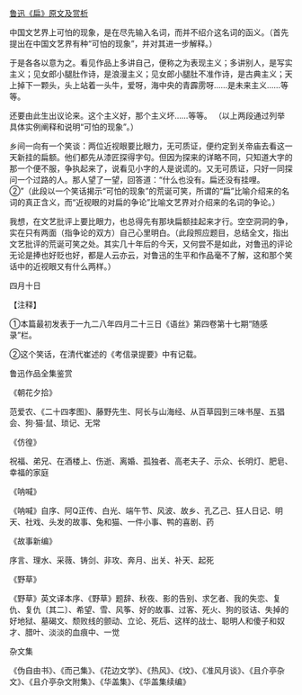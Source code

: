 [鲁迅《扁》原文及赏析](https://www.vrrw.net/wx/7814.html)

中国文艺界上可怕的现象，是在尽先输入名词，而并不绍介这名词的函义。（首先提出在中国文艺界有种“可怕的现象”，并对其进一步解释。）

于是各各以意为之。看见作品上多讲自己，便称之为表现主义；多讲别人，是写实主义；见女郎小腿肚作诗，是浪漫主义；见女郎小腿肚不准作诗，是古典主义；天上掉下一颗头，头上站着一头牛，爱呀，海中央的青霹雳呀……是未来主义……等等。

还要由此生出议论来。这个主义好，那个主义坏……等等。 （以上两段通过列举具体实例阐释和说明“可怕的现象”。）

乡间一向有一个笑谈：两位近视眼要比眼力，无可质证，便约定到关帝庙去看这一天新挂的扁额。他们都先从漆匠探得字句。但因为探来的详略不同，只知道大字的那一个便不服，争执起来了，说看见小字的人是说谎的。又无可质证，只好一同探问一个过路的人。那人望了一望，回答道：“什么也没有。扁还没有挂哩。②”（此段以一个笑话揭示“可怕的现象”的荒诞可笑，所谓的“扁”比喻介绍来的名词的真正含义，而“近视眼的对扁的争论”比喻文艺界对介绍来的名词的争论。）



我想，在文艺批评上要比眼力，也总得先有那块扁额挂起来才行。空空洞洞的争，实在只有两面（指争论的双方）自己心里明白。（此段照应题目，总结全文，指出文艺批评的荒诞可笑之处。其实几十年后的今天，又何尝不是如此，对鲁迅的评论无论是捧也好贬也好，都是人云亦云，对鲁迅的生平和作品毫不了解，这和那个笑话中的近视眼又有什么两样。）

四月十日





【注释】

①本篇最初发表于一九二八年四月二十三日《语丝》第四卷第十七期“随感录”栏。

②这个笑话，在清代崔述的《考信录提要》中有记载。

鲁迅作品全集鉴赏

《朝花夕拾》

范爱农、《二十四孝图》、藤野先生、阿长与山海经、从百草园到三味书屋、五猖会、狗·猫·鼠、琐记、无常

《仿徨》

祝福、弟兄、在酒楼上、伤逝、离婚、孤独者、高老夫子、示众、长明灯、肥皂、幸福的家庭

《呐喊》

《呐喊》自序、阿Q正传、白光、端午节、风波、故乡、孔乙己、狂人日记、明天、社戏、头发的故事、兔和猫、一件小事、鸭的喜剧、药

《故事新编》

序言、理水、采薇、铸剑、非攻、奔月、出关、补天、起死

《野草》

《野草》英文译本序、《野草》题辞、秋夜、影的告别、求乞者、我的失恋、复仇、复仇〔其二〕、希望、雪、风筝、好的故事、过客、死火、狗的驳诘、失掉的好地狱、墓碣文、颓败线的颤动、立论、死后、这样的战士、聪明人和傻子和奴才、腊叶、淡淡的血痕中、一觉

杂文集

《伪自由书》、《而己集》、《花边文学》、《热风》、《坟》、《准风月谈》、《且介亭杂文》、《且介亭杂文附集》、《华盖集》、《华盖集续编》

